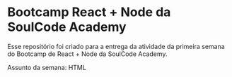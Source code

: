 # Bootcamp React + Node da SoulCode Academy

Esse repositório foi criado para a entrega da atividade da primeira semana do Bootcamp de React + Node da SoulCode Academy.

Assunto da semana: HTML
